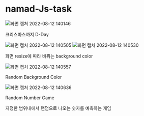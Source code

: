 # namad-Js-task
![화면 캡처 2022-08-12 140146](https://user-images.githubusercontent.com/101968934/184288525-8efc2ea1-32b3-45bf-b9e0-f3803cc6d680.png)

크리스마스까지 D-Day

![화면 캡처 2022-08-12 140505](https://user-images.githubusercontent.com/101968934/184288583-86c93617-66b1-43ab-bdac-05d020d53f43.png)
![화면 캡처 2022-08-12 140530](https://user-images.githubusercontent.com/101968934/184288588-92a1a827-3cb5-42b1-b8ab-f36c0aa44ce7.png)

화면 resize에 따라 바뀌는 background color

![화면 캡처 2022-08-12 140557](https://user-images.githubusercontent.com/101968934/184288631-11006a85-710c-452f-b9b5-eaf4db32e7c4.png)

Random Background Color

![화면 캡처 2022-08-12 140636](https://user-images.githubusercontent.com/101968934/184288693-7366a4d3-9d48-4e49-a1f0-d3fa6181922d.png)

Random Number Game

지정한 범위내에서 랜덤으로 나오는 숫자를 예측하는 게임


